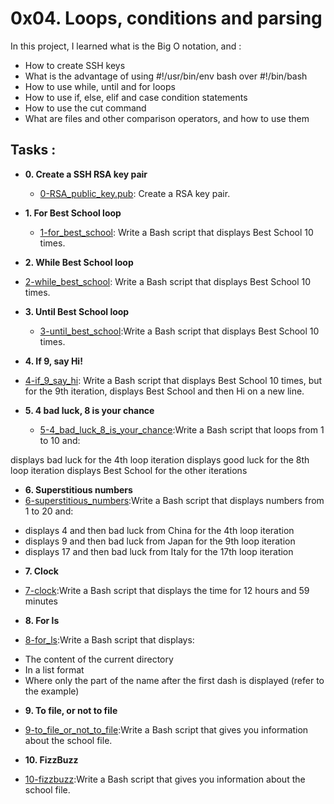 # 0x04. Loops, conditions and parsing

In this project, I learned what is the Big O notation, and : 
* How to create SSH keys
* What is the advantage of using #!/usr/bin/env bash over #!/bin/bash
* How to use while, until and for loops
* How to use if, else, elif and case condition statements
* How to use the cut command
* What are files and other comparison operators, and how to use them
## Tasks : 

* **0. Create a SSH RSA key pair**
  * [0-RSA_public_key.pub](0-RSA_public_key.pub): Create a RSA key pair.
  
* **1. For Best School loop**
  * [1-for_best_school](1-for_best_school): Write a Bash script that displays Best School 10 times.

  
* **2. While Best School loop**
 * [2-while_best_school](2-while_best_school): Write a Bash script that displays Best School 10 times.
 
* **3. Until Best School loop**
  * [3-until_best_school](3-until_best_school):Write a Bash script that displays Best School 10 times.

* **4. If 9, say Hi!**
 * [4-if_9_say_hi](4-if_9_say_hi): Write a Bash script that displays Best School 10 times, but for the 9th iteration, displays Best School and then Hi on a new line.
 
* **5. 4 bad luck, 8 is your chance**
  * [5-4_bad_luck_8_is_your_chance](5-4_bad_luck_8_is_your_chance):Write a Bash script that loops from 1 to 10 and:

displays bad luck for the 4th loop iteration
displays good luck for the 8th loop iteration
displays Best School for the other iterations

* **6. Superstitious numbers**
 * [6-superstitious_numbers](6-superstitious_numbers):Write a Bash script that displays numbers from 1 to 20 and:

 - displays 4 and then bad luck from China for the 4th loop iteration
 - displays 9 and then bad luck from Japan for the 9th loop iteration
 - displays 17 and then bad luck from Italy for the 17th loop iteration 			

* **7. Clock**
 * [7-clock](7-clock):Write a Bash script that displays the time for 12 hours and 59 minutes
 
* **8. For ls**
 * [8-for_ls](8-for_ls):Write a Bash script that displays:

 - The content of the current directory
 - In a list format
 - Where only the part of the name after the first dash is displayed (refer to the example)

* **9. To file, or not to file**
 * [9-to_file_or_not_to_file](9-to_file_or_not_to_file):Write a Bash script that gives you information about the school file.

* **10. FizzBuzz**
 * [10-fizzbuzz](10-fizzbuzz):Write a Bash script that gives you information about the school file.


